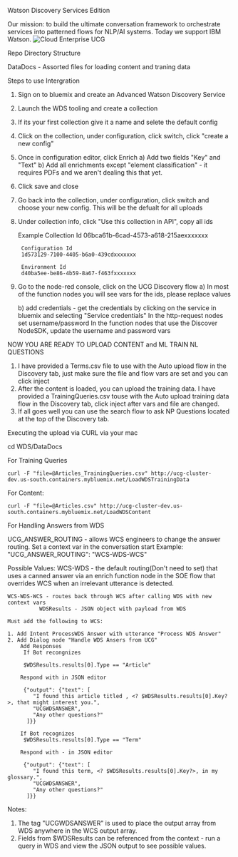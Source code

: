 Watson Discovery Services Edition

Our mission: to build the ultimate conversation framework to orchestrate services into patterned flows for NLP/AI systems. Today we support IBM Watson.
![Cloud Enterprise UCG](https://github.com/dennisnotojr/UCG-Repo/blob/master/UCG/Images/Cloud-UCG.jpeg)


Repo Directory Structure

DataDocs - Assorted files for loading content and traning data
 

Steps to use Intergration

1) Sign on to bluemix and create an Advanced Watson Discovery Service
2) Launch the WDS tooling and create a collection
3) If its your first collection give it a name and selete the default config
4) Click on the collection, under configuration, click switch, click "create a new config"
5) Once in configuration editor, click Enrich
    a) Add two fields "Key" and "Text"
    b) Add all enrichments except "element classification" - it requires PDFs and we aren't dealing this that yet.
6) Click save and close
7) Go back into the collection, under configuration, click switch and choose your new config. This will be the defualt for all uploads
8) Under collection info, click "Use this collection in API", copy all ids
        
	Example
        Collection Id
		06bca61b-6cad-4573-a618-215aexxxxxxx
		
		Configuration Id
		1d573129-7100-4405-b6a0-439cdxxxxxxx
		
		Environment Id
		d40ba5ee-be86-4b59-8a67-f463fxxxxxxx

9) Go to the node-red console, click on the UCG Discovery flow
     a) In most of the function nodes you will see vars for the ids, please replace values

     b) add credentials - get the credentials by clicking on the service in bluemix and selecting "Service credentials"
          In the http-request nodes set username/password
          In the function nodes that use the Discover NodeSDK, update the username and password vars

 NOW YOU ARE READY TO UPLOAD CONTENT and ML TRAIN NL QUESTIONS

 1) I have provided a Terms.csv file to use with the Auto upload flow in the Discovery tab, just make sure the file and flow vars are set and you can click inject
 2) After the content is loaded, you can upload the training data. I have provided a TrainingQueries.csv touse with the Auto upload training data flow in the Discovery tab, click inject after vars and file are changed.
 3) If all goes well you can use the search flow to ask NP Questions located at the top of the Discovery tab.

 Executing the upload via CURL via your mac

 cd WDS/DataDocs 

 For Training Queries

    curl -F "file=@Articles_TrainingQueries.csv" http://ucg-cluster-dev.us-south.containers.mybluemix.net/LoadWDSTrainingData

 For Content:

    curl -F "file=@Articles.csv" http://ucg-cluster-dev.us-south.containers.mybluemix.net/LoadWDSContent

For Handling Answers from WDS

UCG_ANSWER_ROUTING - allows WCS engineers to change the answer routing. Set a context var in the conversation start
Example: "UCG_ANSWER_ROUTING": "WCS-WDS-WCS"

  Possible Values:
    WCS-WDS     - the default routing(Don't need to set) that uses a canned answer via an enrich function node in the SOE flow that overrides WCS when an irrelevant utterance is detected.

    WCS-WDS-WCS - routes back through WCS after calling WDS with new context vars
              WDSResults - JSON object with payload from WDS

    Must add the following to WCS:

    1. Add Intent ProcessWDS Answer with utterance "Process WDS Answer"
    2. Add Dialog node "Handle WDS Ansers from UCG"
        Add Responses 
         If Bot recongnizes
         
         $WDSResults.results[0].Type == "Article"

        Respond with in JSON editor
         
         {"output": {"text": [
            "I found this article titled , <? $WDSResults.results[0].Key?>, that might interest you.",
            "UCGWDSANSWER",
            "Any other questions?"
          ]}}

        If Bot recognizes
         $WDSResults.results[0].Type == "Term" 

        Respond with - in JSON editor

         {"output": {"text": [
            "I found this term, <? $WDSResults.results[0].Key?>, in my glossary.",
            "UCGWDSANSWER",
            "Any other questions?"
          ]}} 

Notes:
1) The tag "UCGWDSANSWER" is used to place the output array from WDS anywhere in the WCS output array.  
2) Fields from $WDSResults can be referenced from the context - run a query in WDS and view the JSON output to see possible values. 


